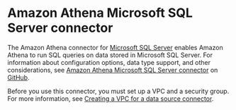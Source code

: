 # Amazon Athena Microsoft SQL Server connector<a name="athena-prebuilt-data-connectors-microsoft-sql-server"></a>

The Amazon Athena connector for [Microsoft SQL Server](https://docs.microsoft.com/en-us/sql/?view=sql-server-ver15) enables Amazon Athena to run SQL queries on data stored in Microsoft SQL Server\. For information about configuration options, data type support, and other considerations, see [Amazon Athena Microsoft SQL Server connector](https://github.com/awslabs/aws-athena-query-federation/tree/master/athena-sqlserver/) on [GitHub](https://github.com/awslabs/aws-athena-query-federation/wiki/Available-Connectors)\.

Before you use this connector, you must set up a VPC and a security group\. For more information, see [Creating a VPC for a data source connector](athena-connectors-vpc-creation.md)\.